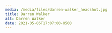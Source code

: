 ```yaml
---
media: /media/files/darren-walker_headshot.jpg
title: Darren Walker
alt: Darren Walker
date: 2021-05-06T17:07:00-0500
---
```

